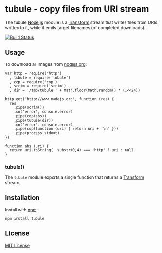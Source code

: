 # tubule - copy files from URI stream

The tubule [Node.js](http://nodejs.org/) module is a [Transform](http://nodejs.org/api/stream.html#stream_class_stream_transform) stream that writes files from URIs written to it, while it emits target filenames (of completed downloads).

[![Build Status](https://secure.travis-ci.org/michaelnisi/tubule.png?branch=master)](https://travis-ci.org/michaelnisi/tubule)

## Usage

To download all images from [nodejs.org](http://nodejs.org'):
    
    var http = require('http')
      , tubule = require('tubule')
      , cop = require('cop')
      , scrim = require('scrim')
      , dir = '/tmp/tubule-' + Math.floor(Math.random() * (1<<24))

    http.get('http://www.nodejs.org', function (res) {
      res
        .pipe(scrim())
        .on('error', console.error)
        .pipe(cop(abs))
        .pipe(tubule(dir))
        .on('error', console.error)
        .pipe(cop(function (uri) { return uri + '\n' }))
        .pipe(process.stdout)
    })
    
    function abs (uri) {
      return uri.toString().substr(0,4) === 'http' ? uri : null
    }

### tubule()

The `tubule` module exports a single function that returns a [Transform](http://nodejs.org/api/stream.html#stream_class_stream_transform) stream.

## Installation

Install with [npm](https://npmjs.org):

    npm install tubule

## License

[MIT License](https://raw.github.com/michaelnisi/tubule/master/LICENSE)
